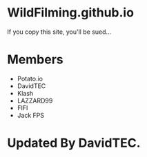 # WildFilming.github.io
If you copy this site, you'll be sued...

# Members
- Potato.io
- DavidTEC
- Klash
- LAZZARD99
- FIFI
- Jack FPS

# Updated By DavidTEC.
